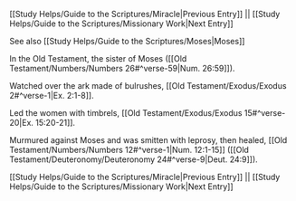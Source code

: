[[Study Helps/Guide to the Scriptures/Miracle|Previous Entry]]  ||  [[Study Helps/Guide to the Scriptures/Missionary Work|Next Entry]]

 See also [[Study Helps/Guide to the Scriptures/Moses|Moses]]

 In the Old Testament, the sister of Moses ([[Old Testament/Numbers/Numbers 26#^verse-59|Num. 26:59]]).

 Watched over the ark made of bulrushes, [[Old Testament/Exodus/Exodus 2#^verse-1|Ex. 2:1-8]].

 Led the women with timbrels, [[Old Testament/Exodus/Exodus 15#^verse-20|Ex. 15:20-21]].

 Murmured against Moses and was smitten with leprosy, then healed, [[Old Testament/Numbers/Numbers 12#^verse-1|Num. 12:1-15]] ([[Old Testament/Deuteronomy/Deuteronomy 24#^verse-9|Deut. 24:9]]).

[[Study Helps/Guide to the Scriptures/Miracle|Previous Entry]]  ||  [[Study Helps/Guide to the Scriptures/Missionary Work|Next Entry]]